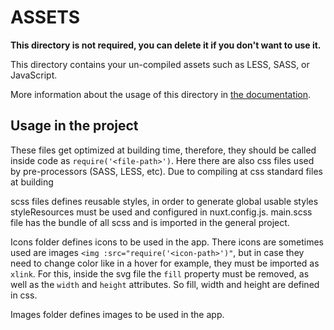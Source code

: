 # ASSETS

**This directory is not required, you can delete it if you don't want to use it.**

This directory contains your un-compiled assets such as LESS, SASS, or JavaScript.

More information about the usage of this directory in [the documentation](https://nuxtjs.org/guide/assets#webpacked).

## Usage in the project

These files get optimized at building time, therefore, they should be called inside code as `require('<file-path>')`.
Here there are also css files used by pre-processors (SASS, LESS, etc). Due to compiling at css standard files at building

scss files defines reusable styles, in order to generate global usable styles styleResources must be used and configured in nuxt.config.js. main.scss file has the bundle of all scss and is imported in the general project.

Icons folder defines icons to be used in the app. There icons are sometimes used are images `<img :src="require('<icon-path>')"`, but in case they need to change color like in a hover for example, they must be imported as `xlink`. For this, inside the svg file the `fill` property must be removed, as well as the `width` and `height` attributes. So fill, width and height are defined in css.

Images folder defines images to be used in the app.
